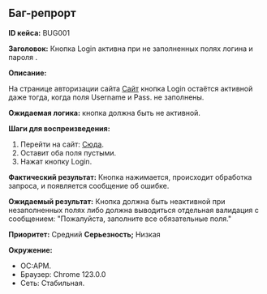 ## Баг-репрорт 

**ID кейса:** BUG001

**Заголовок:** Кнопка Login активна при не заполненных полях логина и пароля .

**Описание:**

 На странице авторизации сайта [Сайт](https://www.saucedemo.com/) кнопка Login остаётся активной даже тогда, когда поля Username и Pass. не заполнены.

**Ожидаемая логика:** кнопка должна быть не активной.

**Шаги для воспреизведения:** 
 1. Перейти на сайт: [Сюда](https://www.saucedemo.com/).
 2. Оставит оба поля пустыми.
 3. Нажат кнопку Login.

**Фактический результат:** 
  Кнопка нажимается, происходит обработка запроса, и появляется сообщение об ошибке.

**Ожидаемый результат:** 
 Кнопка должна быть неактивной при незаполненных полях либо должна выводиться отдельная валидация с сообщением: "Пожалуйста, заполните все обязательные поля."

**Приоритет:** Средний 
**Серьезность;** Низкая 

**Окружение:**
 - ОС:АРМ.
 - Браузер: Chrome 123.0.0 
 - Сеть: Стабильная.
